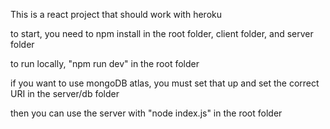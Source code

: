 This is a react project that should work with heroku

to start, you need to npm install in the root folder, client folder, and server folder

to run locally, "npm run dev" in the root folder

if you want to use mongoDB atlas, you must set that up and set the correct URI in the server/db folder

then you can use the server with "node index.js" in the root folder